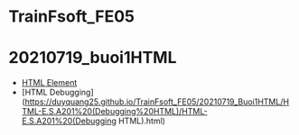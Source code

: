 # TrainFsoft_FE05

# 20210719_buoi1HTML

 - [HTML Element](https://duyquang25.github.io/TrainFsoft_FE05/20210719_Buoi1HTML/HTML-E.S.A101%20(HTML_Elements)/index.html)
 - [HTML Debugging](https://duyquang25.github.io/TrainFsoft_FE05/20210719_Buoi1HTML/HTML-E.S.A201%20(Debugging%20HTML)/HTML-E.S.A201%20(Debugging HTML).html)
 

